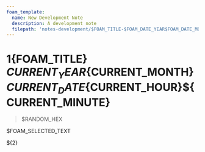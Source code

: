 ```yaml
---
foam_template:
  name: New Development Note
  description: A development note
  filepath: 'notes-development/$FOAM_TITLE-$FOAM_DATE_YEAR$FOAM_DATE_MONTH$FOAM_DATE_DATE$FOAM_DATE_HOUR$FOAM_DATE_MINUTE.md'
---
```


# ${1}${FOAM_TITLE} ${CURRENT_YEAR}${CURRENT_MONTH}${CURRENT_DATE}${CURRENT_HOUR}${CURRENT_MINUTE} 
> $RANDOM_HEX

$FOAM_SELECTED_TEXT  

${2}